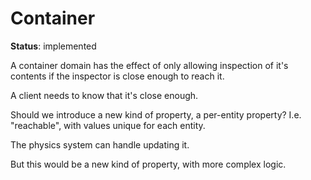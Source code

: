 # Container

__Status__: implemented

A container domain has the effect of only allowing inspection of it's contents if the inspector is close enough to reach it.

A client needs to know that it's close enough.

Should we introduce a new kind of property, a per-entity property? I.e. "reachable", with values unique for each entity.

The physics system can handle updating it.

But this would be a new kind of property, with more complex logic.
